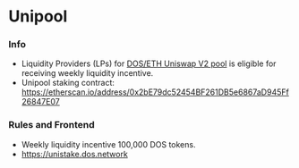 # Unipool

### Info
- Liquidity Providers (LPs) for [DOS/ETH Uniswap V2 pool](https://etherscan.io/address/0xdadf443c086f9d3c556ebc57c398a852f6a02898) is eligible for receiving weekly liquidity incentive.
- Unipool staking contract: https://etherscan.io/address/0x2bE79dc52454BF261DB5e6867aD945Ff26847E07

### Rules and Frontend
- Weekly liquidity incentive 100,000 DOS tokens.
- https://unistake.dos.network
